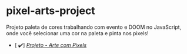 # pixel-arts-project

Projeto paleta de cores trabalhando com evento e DOOM no JavaScript, onde você selecionar uma cor na paleta e pinta nos pixels!
- [ ✔️] _[Projeto - Arte com Pixels](https://lucas-fer.github.io/pixel-arts-project/)_

